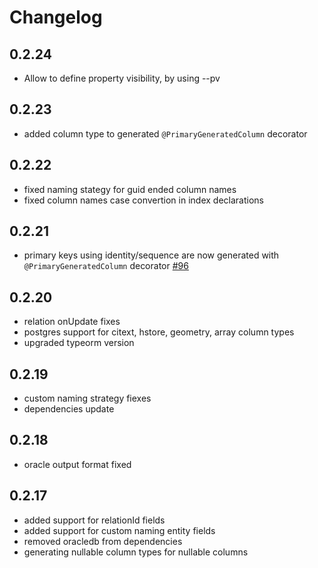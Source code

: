 # Changelog

## 0.2.24
* Allow to define property visibility, by using --pv

## 0.2.23
* added column type to generated `@PrimaryGeneratedColumn` decorator

## 0.2.22
* fixed naming stategy for guid ended column names
* fixed column names case convertion in index declarations

## 0.2.21
* primary keys using identity/sequence are now generated with `@PrimaryGeneratedColumn` decorator [#96](https://github.com/Kononnable/typeorm-model-generator/issues/96)

## 0.2.20
* relation onUpdate fixes
* postgres support for citext, hstore, geometry, array column types
* upgraded typeorm version

## 0.2.19
* custom naming strategy fiexes
* dependencies update

## 0.2.18
* oracle output format fixed

## 0.2.17

* added support for relationId fields
* added support for custom naming entity fields
* removed oracledb from dependencies
* generating nullable column types for nullable columns
